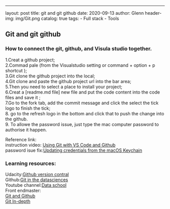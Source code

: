 ---
layout:     post
title:      git and git  github
date:       2020-09-13
author:     Glenn
header-img: img/Git.png
catalog: true
tags:
    - Full stack
    - Tools
## Git and git  github

### How to connect the git, github, and Visula studio together.  
1.Creat a github project;  
2.Commad pale (from the Visualstudio setting or command + option + p shortcut );  
3.Git clone the github project into the local;  
4.Git clone and paste the github project url into the bar area;  
5.Then you need to select a place to install your project;  
6.Creat a [readme.md file] new file and put the code content into the code files and save it ;  
7.Go to the fork tab, add the commit message and click the select the tick logo to finish the tick;  
8. go to the refresh logo in the bottom and click that to push the change into the github.  
9. To allowe the password issue, just type the mac computer password to authorise it happen.  

Reference link:  
instruction video: [Using Git with VS Code and Github](https://www.youtube.com/watch?v=9cMWR-EGFuY)  
password isue fix:[Updating credentials from the macOS Keychain](https://docs.github.com/en/github/using-git/updating-credentials-from-the-macos-keychain)  

### Learning resources:  
Udacity:[Github version contral](https://classroom.udacity.com/courses/ud123)  
Github:[Git in the datasciences](https://github.com/GlennOu66304/Data-Sciences-in-R/blob/R-Learning/3.github_Using/Folder%20and%20file.md)  
Youtube channel:[Data school](https://www.youtube.com/watch?v=ruieT3Nkg2M&ab_channel=DataSchool)  
Front endmaster:    
[Git and Github](https://frontendmasters.com/courses/web-development/git-and-github/)    
[Git In-depth](https://frontendmasters.com/courses/git-in-depth/)  
